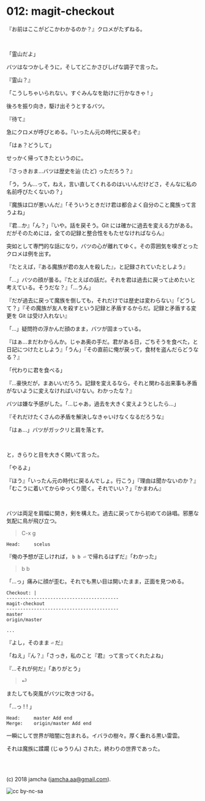 

# 012: magit-checkout

『お前はここがどこかわかるのか？』クロメがたずねる。  

<br>  

「霊山だよ」  

バツはなつかしそうに，そしてどこかさびしげな調子で言った。  

『霊山？』  

「こうしちゃいられない。すぐみんなを助けに行かなきゃ ! 」  

後ろを振り向き，駆け出そうとするバツ。  

『待て』  

急にクロメが呼びとめる。『いったん元の時代に戻るぞ』  

「はぁ？どうして」  

せっかく帰ってきたというのに。  

『さっきおま…バツは歴史を辿 (たど) っただろう？』  

「う，うん…って，ねえ，言い直してくれるのはいいんだけどさ，そんなに私の名前呼びたくないの？」  

『魔族は口が悪いんだ』「そういうときだけ君は都合よく自分のこと魔族って言うよね」  

『君…か』「ん？」『いや。話を戻そう。Git には確かに過去を変える力がある。だがそのためには，全ての記録と整合性をもたせなければならん』  

突如として専門的な話になり，バツの心が離れてゆく。その雰囲気を嗅ぎとったクロメは例を出す。  

『たとえば，『ある魔族が君の友人を殺した』，と記録されていたとしよう』  

「…」バツの顔が曇る。『たとえばの話だ。それを君は過去に戻って止めたいと考えている。そうだな？』「…うん」  

『だが過去に戻って魔族を倒しても，それだけでは歴史は変わらない』「どうして？」『その魔族が友人を殺すという記録と矛盾するからだ。記録と矛盾する変更を Git は受け入れない』  

「…」疑問符の浮かんだ顔のまま，バツが固まっている。  

『はぁ…まだわからんか。じゃあ奥の手だ。君がある日，ごちそうを食べた，と日記につけたとしよう』「うん」『その直前に俺が戻って，食材を盗んだらどうなる？』  

「代わりに君を食べる」  

『…豪快だが，まあいいだろう。記録を変えるなら，それと関わる出来事も矛盾がないように変えなければいけない。わかったな？』  

バツは嫌な予感がした。「…じゃあ，過去を大きく変えようとしたら…」  

『それだけたくさんの矛盾を解決しなきゃいけなくなるだろうな』  

「はぁ…」バツがガックリと肩を落とす。  

<br>  

と，きらりと目を大きく開いて言った。  

「やるよ」  

『ほう』「いったん元の時代に戻るんでしょ。行こう」『理由は聞かないのか？』「むこうに着いてからゆっくり聞く。それでいい？」『かまわん』  

<br>  

バツは両足を肩幅に開き，剣を構えた。過去に戻ってから初めての詠唱。邪悪な気配に鳥が飛び立つ。  

> C-x g  

    Head:     scelus

『俺の予想が正しければ， `b b ⏎` で帰れるはずだ』「わかった」  

> b b  

「…っ」痛みに顔が歪む。それでも黒い目は開いたまま，正面を見つめる。  

    Checkout: |
    -----------------------------------------
    magit-checkout
    -----------------------------------------
    master
    origin/master
    
    ...

『よし，そのまま `⏎` だ』  

「ねえ」『ん？』「さっき，私のこと『君』って言ってくれたよね」  

『…それが何だ』「ありがとう」  

> ⏎  

またしても突風がバツに吹きつける。  

「…っ ! ! 」  

    Head:     master Add end
    Merge:    origin/master Add end

一瞬にして世界が暗闇に包まれる。イバラの樹々。厚く垂れる黒い雷雲。  

それは魔族に蹂躙 (じゅうりん) された，終わりの世界であった。  

<br>  
<br>  

(c) 2018 jamcha (jamcha.aa@gmail.com).  

![cc by-nc-sa](https://i.creativecommons.org/l/by-nc-sa/4.0/88x31.png)  

